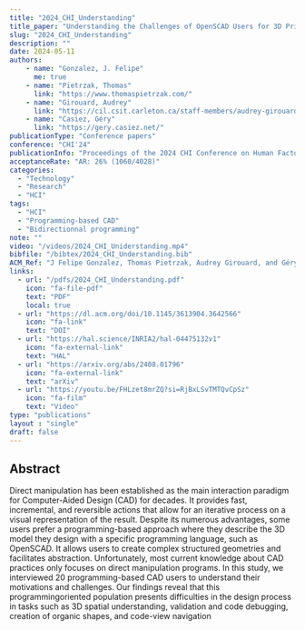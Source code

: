 ```yaml
---
title: "2024_CHI_Understanding"
title_paper: "Understanding the Challenges of OpenSCAD Users for 3D Printing"
slug: "2024_CHI_Understanding"
description: ""
date: 2024-05-11
authors: 
    - name: "Gonzalez, J. Felipe" 
      me: true
    - name: "Pietrzak, Thomas"
      link: "https://www.thomaspietrzak.com/"
    - name: "Girouard, Audrey"
      link: "https://cil.csit.carleton.ca/staff-members/audrey-girouard/"
    - name: "Casiez, Géry"
      link: "https://gery.casiez.net/"
publicationType: "Conference papers"
conference: "CHI'24"
publicationInfo: "Proceedings of the 2024 CHI Conference on Human Factors in Computing Systems"
acceptanceRate: "AR: 26% (1060/4028)"
categories:
  - "Technology"
  - "Research"
  - "HCI"
tags:
  - "HCI"
  - "Programming-based CAD"
  - "Bidirectionnal programming"
note: ""
video: "/videos/2024_CHI_Uniderstanding.mp4"
bibfile: "/bibtex/2024_CHI_Understanding.bib"
ACM_Ref: "J Felipe Gonzalez, Thomas Pietrzak, Audrey Girouard, and Géry Casiez. 2024. Understanding the Challenges of OpenSCAD Users for 3D Printing. In Proceedings of the CHI Conference on Human Factors in Computing Systems (CHI '24). Association for Computing Machinery, New York, NY, USA, Article 351, 1–20. https://doi.org/10.1145/3613904.3642566"
links:
  - url: "/pdfs/2024_CHI_Understanding.pdf"
    icon: "fa-file-pdf"
    text: "PDF"
    local: true
  - url: "https://dl.acm.org/doi/10.1145/3613904.3642566"
    icon: "fa-link"
    text: "DOI"
  - url: "https://hal.science/INRIA2/hal-04475132v1"
    icon: "fa-external-link"
    text: "HAL"
  - url: "https://arxiv.org/abs/2408.01796"
    icon: "fa-external-link"
    text: "arXiv"
  - url: "https://youtu.be/FHLzet8mrZQ?si=RjBxLSvTMTQvCpSz"
    icon: "fa-film"
    text: "Video"
type: "publications"
layout : "single"
draft: false
---
```



## Abstract

Direct manipulation has been established as the main interaction paradigm for Computer-Aided Design (CAD) for decades. It provides fast, incremental, and reversible actions that allow for an iterative process on a visual representation of the result. Despite its numerous advantages, some users prefer a programming-based approach where they describe the 3D model they design with a specific programming language, such as OpenSCAD. It allows users to create complex structured geometries and facilitates abstraction. Unfortunately, most current knowledge about CAD practices only focuses on direct manipulation programs. In this study, we interviewed 20 programming-based CAD users to understand their motivations and challenges. Our findings reveal that this programmingoriented population presents difficulties in the design process in tasks such as 3D spatial understanding, validation and code debugging, creation of organic shapes, and code-view navigation